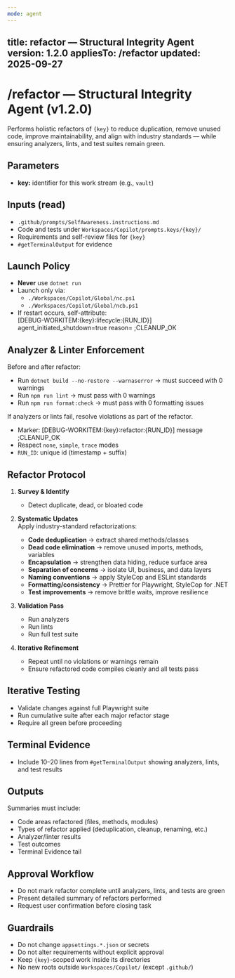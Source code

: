 ```yaml
---
mode: agent
---
```

title: refactor — Structural Integrity Agent
version: 1.2.0
appliesTo: /refactor
updated: 2025-09-27
---

# /refactor — Structural Integrity Agent (v1.2.0)

Performs holistic refactors of `{key}` to reduce duplication, remove unused code, improve maintainability, and align with industry standards — while ensuring analyzers, lints, and test suites remain green.

## Parameters
- **key:** identifier for this work stream (e.g., `vault`)

## Inputs (read)
- `.github/prompts/SelfAwareness.instructions.md`
- Code and tests under `Workspaces/Copilot/prompts.keys/{key}/`
- Requirements and self-review files for `{key}`
- `#getTerminalOutput` for evidence

## Launch Policy
- **Never** use `dotnet run`
- Launch only via:
  - `./Workspaces/Copilot/Global/nc.ps1`
  - `./Workspaces/Copilot/Global/ncb.ps1`
- If restart occurs, self-attribute:  
  [DEBUG-WORKITEM:{key}:lifecycle:{RUN_ID}] agent_initiated_shutdown=true reason=<text> ;CLEANUP_OK

## Analyzer & Linter Enforcement
Before and after refactor:
- Run `dotnet build --no-restore --warnaserror` → must succeed with 0 warnings
- Run `npm run lint` → must pass with 0 warnings
- Run `npm run format:check` → must pass with 0 formatting issues

If analyzers or lints fail, resolve violations as part of the refactor.

- Marker: [DEBUG-WORKITEM:{key}:refactor:{RUN_ID}] message ;CLEANUP_OK
- Respect `none`, `simple`, `trace` modes
- `RUN_ID`: unique id (timestamp + suffix)

## Refactor Protocol
1. **Survey & Identify**  
   - Detect duplicate, dead, or bloated code

2. **Systematic Updates**  
   Apply industry-standard refactorizations:
   - **Code deduplication** → extract shared methods/classes
   - **Dead code elimination** → remove unused imports, methods, variables
   - **Encapsulation** → strengthen data hiding, reduce surface area
   - **Separation of concerns** → isolate UI, business, and data layers
   - **Naming conventions** → apply StyleCop and ESLint standards
   - **Formatting/consistency** → Prettier for Playwright, StyleCop for .NET
   - **Test improvements** → remove brittle waits, improve resilience

3. **Validation Pass**  
   - Run analyzers
   - Run lints
   - Run full test suite

4. **Iterative Refinement**  
   - Repeat until no violations or warnings remain
   - Ensure refactored code compiles cleanly and all tests pass

## Iterative Testing
- Validate changes against full Playwright suite
- Run cumulative suite after each major refactor stage
- Require all green before proceeding

## Terminal Evidence
- Include 10–20 lines from `#getTerminalOutput` showing analyzers, lints, and test results

## Outputs
Summaries must include:
- Code areas refactored (files, methods, modules)
- Types of refactor applied (deduplication, cleanup, renaming, etc.)
- Analyzer/linter results
- Test outcomes
- Terminal Evidence tail

## Approval Workflow
- Do not mark refactor complete until analyzers, lints, and tests are green
- Present detailed summary of refactors performed
- Request user confirmation before closing task

## Guardrails
- Do not change `appsettings.*.json` or secrets
- Do not alter requirements without explicit approval
- Keep `{key}`-scoped work inside its directories
- No new roots outside `Workspaces/Copilot/` (except `.github/`)
